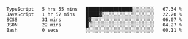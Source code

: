 <!--START_SECTION:waka-->

```text
TypeScript   5 hrs 55 mins   █████████████████░░░░░░░░   67.34 %
JavaScript   1 hr 57 mins    █████▓░░░░░░░░░░░░░░░░░░░   22.20 %
SCSS         31 mins         █▓░░░░░░░░░░░░░░░░░░░░░░░   06.07 %
JSON         22 mins         █░░░░░░░░░░░░░░░░░░░░░░░░   04.27 %
Bash         0 secs          ░░░░░░░░░░░░░░░░░░░░░░░░░   00.11 %
```

<!--END_SECTION:waka-->


<!--
**Leorio21/Leorio21** is a ✨ _special_ ✨ repository because its `README.md` (this file) appears on your GitHub profile.

Here are some ideas to get you started:

- 🔭 I’m currently working on ...
- 🌱 I’m currently learning ...
- 👯 I’m looking to collaborate on ...
- 🤔 I’m looking for help with ...
- 💬 Ask me about ...
- 📫 How to reach me: ...
- 😄 Pronouns: ...
- ⚡ Fun fact: ...
-->

